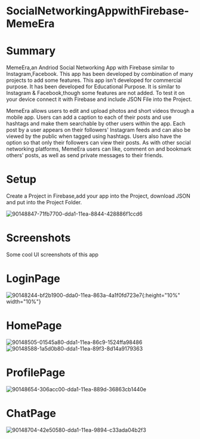 # SocialNetworkingAppwithFirebase-MemeEra

# Summary

MemeEra,an Andriod Social Networking App with Firebase similar to Instagram,Facebook. 
This app has been developed by combination of many projects to add some features.
This app isn't developed for commercial purpose. It has been developed for Educational Purpose. 
It is similar to Instagram & Facebook,though some features are not added.
To test it on your device connect it with Firebase and include JSON File into the Project.

MemeEra allows users to edit and upload photos and short videos through a mobile app. Users can add a caption to each of their posts and use hashtags and make them searchable by other users within the app. Each post by a user appears on their followers' Instagram feeds and can also be viewed by the public when tagged using hashtags. Users also have the option so that only their followers can view their posts.
As with other social networking platforms, MemeEra users can like, comment on and bookmark others' posts, as well as send private messages to their friends.

# Setup

Create a Project in Firebase,add your app into the Project, download JSON and put into the Project Folder.

 ![90148847-71fb7700-dda1-11ea-8844-428886f1ccd6](https://user-images.githubusercontent.com/57454647/136692534-669eb9fe-f06d-423a-a793-ec1ce152c2a3.png)

# Screenshots

Some cool UI screenshots of this app
 
# LoginPage
 ![90148244-bf2b1900-dda0-11ea-863a-4a1f0fd723e7](https://user-images.githubusercontent.com/57454647/136692574-01019839-8500-4f03-a631-7600b8f6181f.jpg){:height="10%" width="10%"}
 
# HomePage
![90148505-01545a80-dda1-11ea-86c9-1524ffa98486](https://user-images.githubusercontent.com/57454647/136692580-bc33529a-2746-4bd9-a524-7065f971bb9c.jpg)
![90148588-1a5d0b80-dda1-11ea-89f3-8d14a9179363](https://user-images.githubusercontent.com/57454647/136692581-3edb8abb-8531-4df2-a9f5-ceae878231db.jpg)

# ProfilePage
![90148654-306acc00-dda1-11ea-889d-36863cb1440e](https://user-images.githubusercontent.com/57454647/136692587-93c60bb4-5e08-456e-82d1-5ec94e55bf99.jpg)
  
# ChatPage
![90148704-42e50580-dda1-11ea-9894-c33ada04b2f3](https://user-images.githubusercontent.com/57454647/136692598-a09e0034-5575-4de7-93aa-603876b9127c.jpg)

